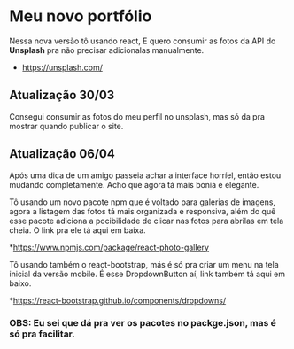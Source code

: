 # Meu novo portfólio

Nessa nova versão tô usando react, E quero consumir as fotos da API do **Unsplash** pra não precisar adicionalas manualmente.

* https://unsplash.com/

## Atualização 30/03

Consegui consumir as fotos do meu perfil no unsplash, mas só da pra mostrar quando publicar o site.

## Atualização 06/04

Após uma dica de um amigo passeia achar a interface horríel, então estou mudando completamente. Acho que agora tá mais bonia
e elegante.

Tô usando um novo pacote npm que é voltado para galerias de imagens, agora a listagem das fotos tá mais organizada e responsiva, além do quê esse pacote adiciona a pocibilidade de clicar nas fotos para abrilas em tela cheia. O link pra ele tá aqui em baixa.

*https://www.npmjs.com/package/react-photo-gallery

Tô usando também o react-bootstrap, más é só pra criar um menu na tela inicial da versão mobile. É esse DropdownButton aí, link também tá aqui em baixo.

*https://react-bootstrap.github.io/components/dropdowns/


### OBS: Eu sei que dá pra ver os pacotes no packge.json, mas é só pra facilitar.
